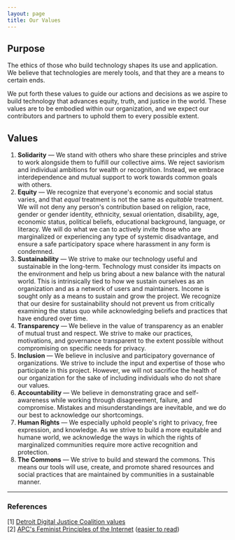```yaml
---
layout: page
title: Our Values
---
```


## Purpose

The ethics of those who build technology shapes its use and application. We believe that technologies are merely tools, and that they are a means to certain ends.

We put forth these values to guide our actions and decisions as we aspire to build technology that advances equity, truth, and justice in the world. These values are to be embodied within our organization, and we expect our contributors and partners to uphold them to every possible extent.

## Values

1. **Solidarity** — We stand with others who share these principles and strive to work alongside them to fulfill our collective aims. We reject saviorism and individual ambitions for wealth or recognition. Instead, we embrace interdependence and mutual support to work towards common goals with others.
2. **Equity** — We recognize that everyone's economic and social status varies, and that _equal_ treatment is not the same as _equitable_ treatment. We will not deny any person's contribution based on religion, race, gender or gender identity, ethnicity, sexual orientation, disability, age, economic status, political beliefs, educational background, language, or literacy. We will do what we can to actively invite those who are marginalized or experiencing any type of systemic disadvantage, and ensure a safe participatory space where harassment in any form is condemned.
3. **Sustainability** — We strive to make our technology useful and sustainable in the long-term. Technology must consider its impacts on the environment and help us bring about a new balance with the natural world. This is intrinsically tied to how we sustain ourselves as an organization and as a network of users and maintainers. Income is sought only as a means to sustain and grow the project. We recognize that our desire for sustainability should not prevent us from critically examining the status quo while acknowledging beliefs and practices that have endured over time. 
4. **Transparency** — We believe in the value of transparency as an enabler of mutual trust and respect. We strive to make our practices, motivations, and governance transparent to the extent possible without compromising on specific needs for privacy.
5. **Inclusion** — We believe in inclusive and participatory governance of organizations. We strive to include the input and expertise of those who participate in this project. However, we will not sacrifice the health of our organization for the sake of including individuals who do not share our values.
6. **Accountability** — We believe in demonstrating grace and self-awareness while working through disagreement, failure, and compromise. Mistakes and misunderstandings are inevitable, and we do our best to acknowledge our shortcomings. 
7. **Human Rights** — We especially uphold people's right to privacy, free expression, and knowledge. As we strive to build a more equitable and humane world, we acknowledge the ways in which the rights of marginalized communities require more active recognition and protection.
8. **The Commons** — We strive to build and steward the commons. This means our tools will use, create, and promote shared resources and social practices that are maintained by communities in a sustainable manner.

---

### References

[1] [Detroit Digital Justice Coalition values](https://www.alliedmedia.org/ddjc/principles)  
[2] [APC's Feminist Principles of the Internet](https://feministinternet.org/en/principles) ([easier to read](https://www.apc.org/en/pubs/feminist-principles-internet-version-20))  